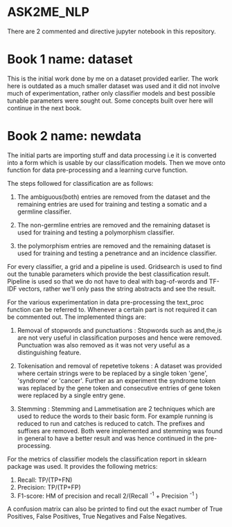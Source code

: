 # ASK2ME_NLP
There are 2 commented and directive jupyter notebook in this repository.

# Book 1 name: dataset
This is the initial work done by me on a dataset provided earlier. The work here is outdated as a much smaller dataset was used and it did not involve much of experimentation, rather only classifier models and best possible tunable parameters were sought out. Some concepts built over here will continue in the next book.

# Book 2 name: newdata
The initial parts are importing stuff and data processing i.e it is converted into a form which is usable by our classification models. Then we move onto function for data pre-processing and a learning curve function. 

The steps followed for classification are as follows:
1. The ambiguous(both) entries are removed from the dataset and the remaining entries are used for training and testing a somatic and a germline classifier.

2. The non-germline entries are removed and the remaining dataset is used for training and testing a polymorphism classifier.

3. the polymorphism entries are removed and the remaining dataset is used for training and testing a penetrance and an incidence classifier.

For every classifier, a grid and a pipeline is used. Gridsearch is used to find out the tunable parameters which provide the best classification result. Pipeline is used so that we do not have to deal with bag-of-words and TF-IDF vectors, rather we'll only pass the string abstracts and see the result.

For the various experimentation in data pre-processing the text_proc function can be referred to. Whenever a certain part is not required it can be commented out. The implemented things are:

1. Removal of stopwords and punctuations :
Stopwords such as and,the,is are not very useful in classification purposes and hence were removed. Punctuation was also removed as it was not very useful as a distinguishing feature.

2. Tokenisation and removal of repetetive tokens :
A dataset was provided where certain strings were to be replaced by a single token 'gene', 'syndrome' or 'cancer'. Further as an experiment the syndrome token was replaced by the gene token and consecutive entries of gene token were replaced by a single entry gene.
3. Stemming :
Stemming and Lammetisation are 2 techniques which are used to reduce the words to their basic form. For example running is reduced to run and catches is reduced to catch. The prefixes and suffixes are removed. Both were implemented and stemming was found in general to have a better result and was hence continued in the pre-processing.

For the metrics of classifier models the classification report in sklearn package was used. It provides the following metrics:

1. Recall: TP/(TP+FN)
2. Precision: TP/(TP+FP)
3. F1-score: HM of precision and recall
                2/(Recall <sup>-1</sup> + Precision <sup>-1</sup> )

A confusion matrix can also be printed to find out the exact number of True Positives, False Positives, True Negatives and False Negatives.
